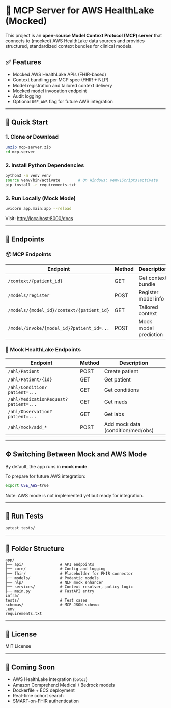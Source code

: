
# 🏥 MCP Server for AWS HealthLake (Mocked)

This project is an **open-source Model Context Protocol (MCP) server** that connects to (mocked) AWS HealthLake data sources and provides structured, standardized context bundles for clinical models.

## ✅ Features

- Mocked AWS HealthLake APIs (FHIR-based)
- Context bundling per MCP spec (FHIR + NLP)
- Model registration and tailored context delivery
- Mocked model invocation endpoint
- Audit logging
- Optional `USE_AWS` flag for future AWS integration

---

## 🚀 Quick Start

### 1. Clone or Download

```bash
unzip mcp-server.zip
cd mcp-server
```

### 2. Install Python Dependencies

```bash
python3 -m venv venv
source venv/bin/activate        # On Windows: venv\Scripts\activate
pip install -r requirements.txt
```

### 3. Run Locally (Mock Mode)

```bash
uvicorn app.main:app --reload
```

Visit: [http://localhost:8000/docs](http://localhost:8000/docs)

---

## 🔁 Endpoints

### 📦 MCP Endpoints

| Endpoint | Method | Description |
|----------|--------|-------------|
| `/context/{patient_id}` | GET | Get context bundle |
| `/models/register` | POST | Register model info |
| `/models/{model_id}/context/{patient_id}` | GET | Tailored context |
| `/model/invoke/{model_id}?patient_id=...` | POST | Mock model prediction |

### 🧪 Mock HealthLake Endpoints

| Endpoint | Method | Description |
|----------|--------|-------------|
| `/ahl/Patient` | POST | Create patient |
| `/ahl/Patient/{id}` | GET | Get patient |
| `/ahl/Condition?patient=...` | GET | Get conditions |
| `/ahl/MedicationRequest?patient=...` | GET | Get meds |
| `/ahl/Observation?patient=...` | GET | Get labs |
| `/ahl/mock/add_*` | POST | Add mock data (condition/med/obs) |

---

## ⚙️ Switching Between Mock and AWS Mode

By default, the app runs in **mock mode**.

To prepare for future AWS integration:

```bash
export USE_AWS=true
```

Note: AWS mode is not implemented yet but ready for integration.

---

## 🧪 Run Tests

```bash
pytest tests/
```

---

## 📂 Folder Structure

```
app/
├── api/                # API endpoints
├── core/               # Config and logging
├── fhir/               # Placeholder for FHIR connector
├── models/             # Pydantic models
├── nlp/                # NLP mock enhancer
├── services/           # Context resolver, policy logic
├── main.py             # FastAPI entry
infra/
tests/                  # Test cases
schemas/                # MCP JSON schema
.env
requirements.txt
```

---

## 📜 License

MIT License

---

## 🧠 Coming Soon

- AWS HealthLake integration (`boto3`)
- Amazon Comprehend Medical / Bedrock models
- Dockerfile + ECS deployment
- Real-time cohort search
- SMART-on-FHIR authentication

